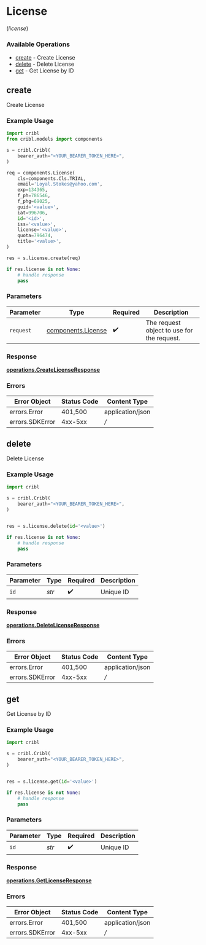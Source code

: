 # License
(*license*)

### Available Operations

* [create](#create) - Create License
* [delete](#delete) - Delete License
* [get](#get) - Get License by ID

## create

Create License

### Example Usage

```python
import cribl
from cribl.models import components

s = cribl.Cribl(
    bearer_auth="<YOUR_BEARER_TOKEN_HERE>",
)

req = components.License(
    cls=components.Cls.TRIAL,
    email='Loyal.Stokes@yahoo.com',
    exp=134365,
    f_ph=786546,
    f_phg=69025,
    guid='<value>',
    iat=996706,
    id='<id>',
    iss='<value>',
    license='<value>',
    quota=796474,
    title='<value>',
)

res = s.license.create(req)

if res.license is not None:
    # handle response
    pass

```

### Parameters

| Parameter                                                | Type                                                     | Required                                                 | Description                                              |
| -------------------------------------------------------- | -------------------------------------------------------- | -------------------------------------------------------- | -------------------------------------------------------- |
| `request`                                                | [components.License](../../models/components/license.md) | :heavy_check_mark:                                       | The request object to use for the request.               |


### Response

**[operations.CreateLicenseResponse](../../models/operations/createlicenseresponse.md)**
### Errors

| Error Object     | Status Code      | Content Type     |
| ---------------- | ---------------- | ---------------- |
| errors.Error     | 401,500          | application/json |
| errors.SDKError  | 4xx-5xx          | */*              |

## delete

Delete License

### Example Usage

```python
import cribl

s = cribl.Cribl(
    bearer_auth="<YOUR_BEARER_TOKEN_HERE>",
)


res = s.license.delete(id='<value>')

if res.license is not None:
    # handle response
    pass

```

### Parameters

| Parameter          | Type               | Required           | Description        |
| ------------------ | ------------------ | ------------------ | ------------------ |
| `id`               | *str*              | :heavy_check_mark: | Unique ID          |


### Response

**[operations.DeleteLicenseResponse](../../models/operations/deletelicenseresponse.md)**
### Errors

| Error Object     | Status Code      | Content Type     |
| ---------------- | ---------------- | ---------------- |
| errors.Error     | 401,500          | application/json |
| errors.SDKError  | 4xx-5xx          | */*              |

## get

Get License by ID

### Example Usage

```python
import cribl

s = cribl.Cribl(
    bearer_auth="<YOUR_BEARER_TOKEN_HERE>",
)


res = s.license.get(id='<value>')

if res.license is not None:
    # handle response
    pass

```

### Parameters

| Parameter          | Type               | Required           | Description        |
| ------------------ | ------------------ | ------------------ | ------------------ |
| `id`               | *str*              | :heavy_check_mark: | Unique ID          |


### Response

**[operations.GetLicenseResponse](../../models/operations/getlicenseresponse.md)**
### Errors

| Error Object     | Status Code      | Content Type     |
| ---------------- | ---------------- | ---------------- |
| errors.Error     | 401,500          | application/json |
| errors.SDKError  | 4xx-5xx          | */*              |
